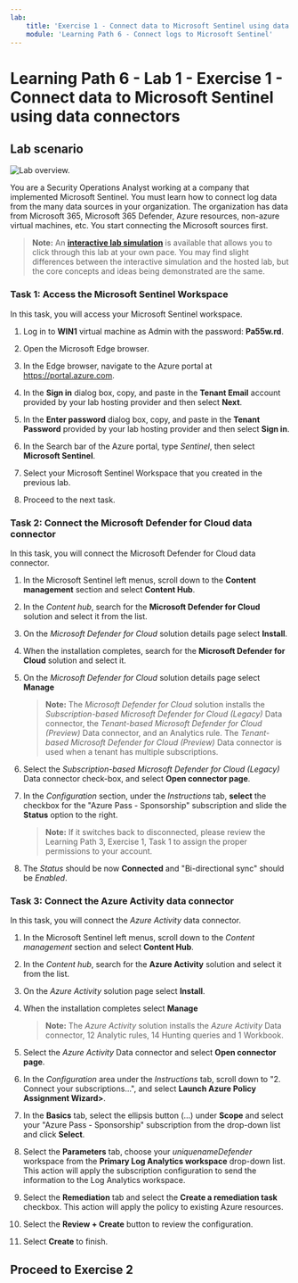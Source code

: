 ```yaml
---
lab:
    title: 'Exercise 1 - Connect data to Microsoft Sentinel using data connectors'
    module: 'Learning Path 6 - Connect logs to Microsoft Sentinel'
---
```


# Learning Path 6 - Lab 1 - Exercise 1 - Connect data to Microsoft Sentinel using data connectors

## Lab scenario

![Lab overview.](../Media/SC-200-Lab_Diagrams_Mod6_L1_Ex1.png)

You are a Security Operations Analyst working at a company that implemented Microsoft Sentinel. You must learn how to connect log data from the many data sources in your organization. The organization has data from Microsoft 365, Microsoft 365 Defender, Azure resources, non-azure virtual machines, etc. You start connecting the Microsoft sources first.

>**Note:** An **[interactive lab simulation](https://mslabs.cloudguides.com/guides/SC-200%20Lab%20Simulation%20-%20Connect%20data%20to%20Microsoft%20Sentinel%20using%20data%20connectors)** is available that allows you to click through this lab at your own pace. You may find slight differences between the interactive simulation and the hosted lab, but the core concepts and ideas being demonstrated are the same. 


### Task 1: Access the Microsoft Sentinel Workspace

In this task, you will access your Microsoft Sentinel workspace.

1. Log in to **WIN1** virtual machine as Admin with the password: **Pa55w.rd**.  

2. Open the Microsoft Edge browser.

3. In the Edge browser, navigate to the Azure portal at https://portal.azure.com.

4. In the **Sign in** dialog box, copy, and paste in the **Tenant Email** account provided by your lab hosting provider and then select **Next**.

5. In the **Enter password** dialog box, copy, and paste in the **Tenant Password** provided by your lab hosting provider and then select **Sign in**.

6. In the Search bar of the Azure portal, type *Sentinel*, then select **Microsoft Sentinel**.

7. Select your Microsoft Sentinel Workspace that you created in the previous lab.

8. Proceed to the next task.

### Task 2: Connect the Microsoft Defender for Cloud data connector

In this task, you will connect the Microsoft Defender for Cloud data connector.

1. In the Microsoft Sentinel left menus, scroll down to the **Content management** section and select **Content Hub**.

2. In the *Content hub*, search for the **Microsoft Defender for Cloud** solution and select it from the list.

3. On the *Microsoft Defender for Cloud* solution details page select **Install**.

4. When the installation completes,  search for the **Microsoft Defender for Cloud** solution and select it.

5. On the *Microsoft Defender for Cloud* solution details page select **Manage**

    >**Note:** The *Microsoft Defender for Cloud* solution installs the *Subscription-based Microsoft Defender for Cloud (Legacy)* Data connector, the *Tenant-based Microsoft Defender for Cloud (Preview)* Data connector, and an Analytics rule. The *Tenant-based Microsoft Defender for Cloud (Preview)* Data connector is used when a tenant has multiple subscriptions.

6. Select the *Subscription-based Microsoft Defender for Cloud (Legacy)* Data connector check-box, and select **Open connector page**.

7. In the *Configuration* section, under the *Instructions* tab, **select** the checkbox for the "Azure Pass - Sponsorship" subscription and slide the **Status** option to the right.

    >**Note:** If it switches back to disconnected, please review the Learning Path 3, Exercise 1, Task 1 to assign the proper permissions to your account.

8. The *Status* should be now **Connected** and "Bi-directional sync" should be *Enabled*.

    <!--- 1. Scroll down and under the *Create incidents - Recommended!* area, verify that *Create incidents automatically from all alerts generated in this connected service* is **Enabled**. --->

### Task 3: Connect the Azure Activity data connector

In this task, you will connect the *Azure Activity* data connector.

1. In the Microsoft Sentinel left menus, scroll down to the *Content management* section and select **Content Hub**.

2. In the *Content hub*, search for the **Azure Activity** solution and select it from the list.

3. On the *Azure Activity* solution page select **Install**.

4. When the installation completes select **Manage**

    >**Note:** The *Azure Activity* solution installs the *Azure Activity* Data connector, 12 Analytic rules, 14 Hunting queries and 1 Workbook.

5. Select the *Azure Activity* Data connector and select **Open connector page**.

6. In the *Configuration* area under the *Instructions* tab, scroll down to "2. Connect your subscriptions...", and select **Launch Azure Policy Assignment Wizard>**.

7. In the **Basics** tab, select the ellipsis button (...) under **Scope** and select your "Azure Pass - Sponsorship" subscription from the drop-down list and click **Select**.

8. Select the **Parameters** tab, choose your *uniquenameDefender* workspace from the **Primary Log Analytics workspace** drop-down list. This action will apply the subscription configuration to send the information to the Log Analytics workspace.

9. Select the **Remediation** tab and select the **Create a remediation task** checkbox. This action will apply the policy to existing Azure resources.

10. Select the **Review + Create** button to review the configuration.

11. Select **Create** to finish.

## Proceed to Exercise 2
